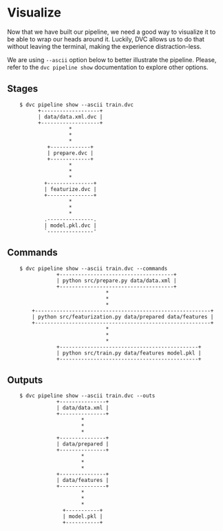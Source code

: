 # Visualize

Now that we have built our pipeline, we need a good way to visualize it to be
able to wrap our heads around it. Luckily, DVC allows us to do that without
leaving the terminal, making the experience distraction-less.

We are using `--ascii` option below to better illustrate the pipeline. Please,
refer to the `dvc pipeline show` documentation to explore other options.

## Stages

```dvc
    $ dvc pipeline show --ascii train.dvc
          +-------------------+
          | data/data.xml.dvc |
          +-------------------+
                    *
                    *
                    *
             +-------------+
             | prepare.dvc |
             +-------------+
                    *
                    *
                    *
            +---------------+
            | featurize.dvc |
            +---------------+
                    *
                    *
                    *
            .---------------.
            | model.pkl.dvc |
            `---------------'
```

## Commands

```dvc
    $ dvc pipeline show --ascii train.dvc --commands
                +-------------------------------------+
                | python src/prepare.py data/data.xml |
                +-------------------------------------+
                                *
                                *
                                *
        +---------------------------------------------------------+
        | python src/featurization.py data/prepared data/features |
        +---------------------------------------------------------+
                                *
                                *
                                *
                +---------------------------------------------+
                | python src/train.py data/features model.pkl |
                +---------------------------------------------+
```

## Outputs

```dvc
    $ dvc pipeline show --ascii train.dvc --outs
                +---------------+
                | data/data.xml |
                +---------------+
                        *
                        *
                        *
                +---------------+
                | data/prepared |
                +---------------+
                        *
                        *
                        *
                +---------------+
                | data/features |
                +---------------+
                        *
                        *
                        *
                  +-----------+
                  | model.pkl |
                  +-----------+
```
